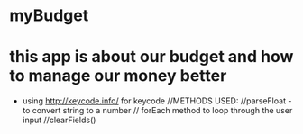 # myBudget
# this app is about our budget and how to manage our money better
* using http://keycode.info/ for keycode
//METHODS USED:
//parseFloat - to convert string to a number
// forEach method to loop through the user input
//clearFields()
